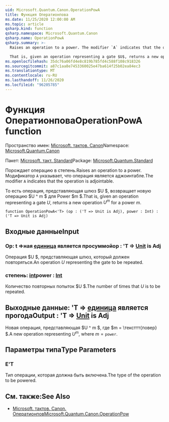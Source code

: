 ```yaml
---
uid: Microsoft.Quantum.Canon.OperationPowA
title: Функция Оператионпова
ms.date: 11/25/2020 12:00:00 AM
ms.topic: article
qsharp.kind: function
qsharp.namespace: Microsoft.Quantum.Canon
qsharp.name: OperationPowA
qsharp.summary: >-
  Raises an operation to a power. The modifier `A` indicates that the operation is adjointable.

  That is, given an operation representing a gate $U$, returns a new operation $U^m$ for a power $m$.
ms.openlocfilehash: 35dc76a06fd4e8c819b785fd4c588f108c918326
ms.sourcegitcommit: a87c1aa8e7453360025e47ba614f25b02ea84ec3
ms.translationtype: MT
ms.contentlocale: ru-RU
ms.lasthandoff: 11/26/2020
ms.locfileid: "96205785"
---
```

# <a name="operationpowa-function"></a><span data-ttu-id="824da-102">Функция Оператионпова</span><span class="sxs-lookup"><span data-stu-id="824da-102">OperationPowA function</span></span>

<span data-ttu-id="824da-103">Пространство имен: [Microsoft. тактов. Canon](xref:Microsoft.Quantum.Canon)</span><span class="sxs-lookup"><span data-stu-id="824da-103">Namespace: [Microsoft.Quantum.Canon](xref:Microsoft.Quantum.Canon)</span></span>

<span data-ttu-id="824da-104">Пакет: [Microsoft. такт. Standard](https://nuget.org/packages/Microsoft.Quantum.Standard)</span><span class="sxs-lookup"><span data-stu-id="824da-104">Package: [Microsoft.Quantum.Standard](https://nuget.org/packages/Microsoft.Quantum.Standard)</span></span>


<span data-ttu-id="824da-105">Порождает операцию в степень.</span><span class="sxs-lookup"><span data-stu-id="824da-105">Raises an operation to a power.</span></span>
<span data-ttu-id="824da-106">Модификатор `A` указывает, что операция является аджоинтабле.</span><span class="sxs-lookup"><span data-stu-id="824da-106">The modifier `A` indicates that the operation is adjointable.</span></span>

<span data-ttu-id="824da-107">То есть операция, представляющая шлюз $U $, возвращает новую операцию $U ^ m $ для Power $m $.</span><span class="sxs-lookup"><span data-stu-id="824da-107">That is, given an operation representing a gate $U$, returns a new operation $U^m$ for a power $m$.</span></span>

```qsharp
function OperationPowA<'T> (op : ('T => Unit is Adj), power : Int) : ('T => Unit is Adj)
```


## <a name="input"></a><span data-ttu-id="824da-108">Входные данные</span><span class="sxs-lookup"><span data-stu-id="824da-108">Input</span></span>

### <a name="op--t--unit--is-adj"></a><span data-ttu-id="824da-109">Op: t =>ная [единица](xref:microsoft.quantum.lang-ref.unit)  является просуммой</span><span class="sxs-lookup"><span data-stu-id="824da-109">op : 'T => [Unit](xref:microsoft.quantum.lang-ref.unit)  is Adj</span></span>

<span data-ttu-id="824da-110">Операция $U $, представляющая шлюз, который должен повторяться.</span><span class="sxs-lookup"><span data-stu-id="824da-110">An operation $U$ representing the gate to be repeated.</span></span>


### <a name="power--int"></a><span data-ttu-id="824da-111">степень: [int](xref:microsoft.quantum.lang-ref.int)</span><span class="sxs-lookup"><span data-stu-id="824da-111">power : [Int](xref:microsoft.quantum.lang-ref.int)</span></span>

<span data-ttu-id="824da-112">Количество повторных попыток $U $.</span><span class="sxs-lookup"><span data-stu-id="824da-112">The number of times that $U$ is to be repeated.</span></span>



## <a name="output--t--unit--is-adj"></a><span data-ttu-id="824da-113">Выходные данные: 'T => [единица](xref:microsoft.quantum.lang-ref.unit)  является прогода</span><span class="sxs-lookup"><span data-stu-id="824da-113">Output : 'T => [Unit](xref:microsoft.quantum.lang-ref.unit)  is Adj</span></span>

<span data-ttu-id="824da-114">Новая операция, представляющая $U ^ m $, где $m = \тексттт{повер} $.</span><span class="sxs-lookup"><span data-stu-id="824da-114">A new operation representing $U^m$, where $m = \texttt{power}$.</span></span>

## <a name="type-parameters"></a><span data-ttu-id="824da-115">Параметры типа</span><span class="sxs-lookup"><span data-stu-id="824da-115">Type Parameters</span></span>

### <a name="t"></a><span data-ttu-id="824da-116">Е</span><span class="sxs-lookup"><span data-stu-id="824da-116">'T</span></span>

<span data-ttu-id="824da-117">Тип операции, которая должна быть включена.</span><span class="sxs-lookup"><span data-stu-id="824da-117">The type of the operation to be powered.</span></span>

## <a name="see-also"></a><span data-ttu-id="824da-118">См. также:</span><span class="sxs-lookup"><span data-stu-id="824da-118">See Also</span></span>

- [<span data-ttu-id="824da-119">Microsoft. тактов. Canon. Оператионпов</span><span class="sxs-lookup"><span data-stu-id="824da-119">Microsoft.Quantum.Canon.OperationPow</span></span>](xref:Microsoft.Quantum.Canon.OperationPow)